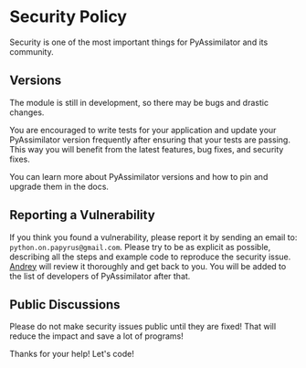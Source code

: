 # Security Policy
Security is one of the most important things for PyAssimilator and its community.

## Versions
The module is still in development, so there may be bugs and drastic changes.

You are encouraged to write tests for your application and update your PyAssimilator version frequently after ensuring that your tests are passing. This way you will benefit from the latest features, bug fixes, and security fixes.

You can learn more about PyAssimilator versions and how to pin and upgrade them in the docs.

## Reporting a Vulnerability
If you think you found a vulnerability, please report it by sending an email to: `python.on.papyrus@gmail.com`. Please try to be as explicit as possible, describing all the steps and example code to reproduce the security issue.
[Andrey](https://github.com/knucklesuganda) will review it thoroughly and get back to you.
You will be added to the list of developers of PyAssimilator after that.

## Public Discussions
Please do not make security issues public until they are fixed! That will reduce the impact and save a lot of programs!

Thanks for your help! Let's code!
